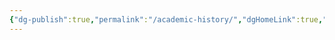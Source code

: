 ```yaml
---
{"dg-publish":true,"permalink":"/academic-history/","dgHomeLink":true,"dgPassFrontmatter":false}
---
```

